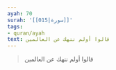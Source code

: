 ```yaml
---
ayah: 70
surah: '[[015|سورة]]'
tags:
- quran/ayah
text: قالوا أولم ننهك عن العالمين
---
```

> قالوا أولم ننهك عن العالمين
